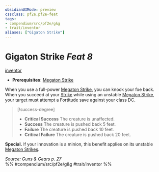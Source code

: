 ```yaml
---
obsidianUIMode: preview
cssclass: pf2e,pf2e-feat
tags:
- compendium/src/pf2e/g&g
- trait/inventor
aliases: ["Gigaton Strike"]
---
```

# Gigaton Strike  *Feat 8*  
[inventor](Reference/Rules/Traits/inventor-g-g.md "Inventor Class Trait")  

- **Prerequisites**: [Megaton Strike](megaton-strike-g-g.md)

When you use a full-power [Megaton Strike](megaton-strike-g-g.md), you can knock your foe back. When you succeed at your [Strike](strike.md) while using an unstable [Megaton Strike](megaton-strike-g-g.md), your target must attempt a Fortitude save against your class DC.

> [!success-degree] 
> - **Critical Success** The creature is unaffected.
> - **Success** The creature is pushed back 5 feet.
> - **Failure** The creature is pushed back 10 feet.
> - **Critical Failure** The creature is pushed back 20 feet.

**Special.** If your innovation is a minion, this benefit applies on its unstable [Megaton Strikes](megaton-strike-g-g.md).

*Source: Guns & Gears p. 27*  
%% #compendium/src/pf2e/g&g #trait/inventor %%